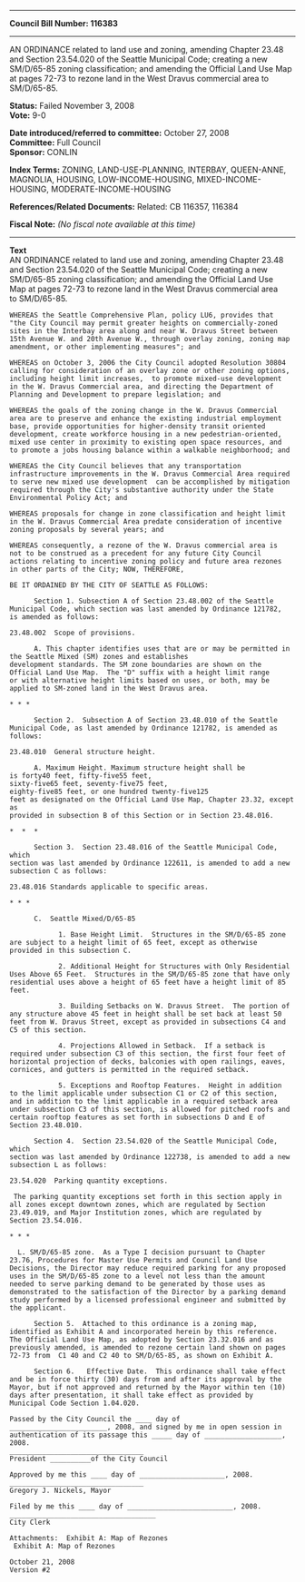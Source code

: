 * * * * *  
  
**Council Bill Number: [](#h0)[](#h2)116383**  
  
* * * * *  
  
AN ORDINANCE related to land use and zoning, amending Chapter 23.48 and Section 23.54.020 of the Seattle Municipal Code; creating a new SM/D/65-85 zoning classification; and amending the Official Land Use Map at pages 72-73 to rezone land in the West Dravus commercial area to SM/D/65-85.  
  
**Status:** Failed November 3, 2008   
**Vote:** 9-0   
  
**Date introduced/referred to committee:** October 27, 2008   
**Committee:** Full Council   
**Sponsor:** CONLIN   
  
**Index Terms:** ZONING, LAND-USE-PLANNING, INTERBAY, QUEEN-ANNE, MAGNOLIA, HOUSING, LOW-INCOME-HOUSING, MIXED-INCOME-HOUSING, MODERATE-INCOME-HOUSING  
  
**References/Related Documents:** Related: CB 116357, 116384  
  
**Fiscal Note:** *(No fiscal note available at this time)*  
  
* * * * *  
  
**Text**  
    AN ORDINANCE related to land use and zoning, amending Chapter 23.48  
    and Section 23.54.020 of the Seattle Municipal Code; creating a new  
    SM/D/65-85 zoning classification; and amending the Official Land Use  
    Map at pages 72-73 to rezone land in the West Dravus commercial area  
    to SM/D/65-85.  
  
    WHEREAS the Seattle Comprehensive Plan, policy LU6, provides that  
    "the City Council may permit greater heights on commercially-zoned  
    sites in the Interbay area along and near W. Dravus Street between  
    15th Avenue W. and 20th Avenue W., through overlay zoning, zoning map  
    amendment, or other implementing measures"; and  
  
    WHEREAS on October 3, 2006 the City Council adopted Resolution 30804  
    calling for consideration of an overlay zone or other zoning options,  
    including height limit increases,  to promote mixed-use development  
    in the W. Dravus Commercial area, and directing the Department of  
    Planning and Development to prepare legislation; and  
  
    WHEREAS the goals of the zoning change in the W. Dravus Commercial  
    area are to preserve and enhance the existing industrial employment  
    base, provide opportunities for higher-density transit oriented  
    development, create workforce housing in a new pedestrian-oriented,  
    mixed use center in proximity to existing open space resources, and  
    to promote a jobs housing balance within a walkable neighborhood; and  
  
    WHEREAS the City Council believes that any transportation  
    infrastructure improvements in the W. Dravus Commercial Area required  
    to serve new mixed use development  can be accomplished by mitigation  
    required through the City's substantive authority under the State  
    Environmental Policy Act; and  
  
    WHEREAS proposals for change in zone classification and height limit  
    in the W. Dravus Commercial Area predate consideration of incentive  
    zoning proposals by several years; and  
  
    WHEREAS consequently, a rezone of the W. Dravus commercial area is  
    not to be construed as a precedent for any future City Council  
    actions relating to incentive zoning policy and future area rezones  
    in other parts of the City; NOW, THEREFORE,  
  
    BE IT ORDAINED BY THE CITY OF SEATTLE AS FOLLOWS:  
  
          Section 1. Subsection A of Section 23.48.002 of the Seattle  
    Municipal Code, which section was last amended by Ordinance 121782,  
    is amended as follows:  
  
    23.48.002  Scope of provisions.  
  
          A. This chapter identifies uses that are or may be permitted in  
    the Seattle Mixed (SM) zones and establishes  
    development standards. The SM zone boundaries are shown on the  
    Official Land Use Map.  The "D" suffix with a height limit range  
    or with alternative height limits based on uses, or both, may be  
    applied to SM-zoned land in the West Dravus area.  
  
    * * *  
  
          Section 2.  Subsection A of Section 23.48.010 of the Seattle  
    Municipal Code, as last amended by Ordinance 121782, is amended as  
    follows:  
  
    23.48.010  General structure height.  
  
          A. Maximum Height. Maximum structure height shall be  
    is forty40 feet, fifty-five55 feet,  
    sixty-five65 feet, seventy-five75 feet,  
    eighty-five85 feet, or one hundred twenty-five125  
    feet as designated on the Official Land Use Map, Chapter 23.32, except as  
    provided in subsection B of this Section or in Section 23.48.016.  
  
    *  *  *  
  
          Section 3.  Section 23.48.016 of the Seattle Municipal Code, which  
    section was last amended by Ordinance 122611, is amended to add a new  
    subsection C as follows:  
  
    23.48.016 Standards applicable to specific areas.  
  
    * * *  
  
          C.  Seattle Mixed/D/65-85  
  
                1. Base Height Limit.  Structures in the SM/D/65-85 zone  
    are subject to a height limit of 65 feet, except as otherwise  
    provided in this subsection C.  
  
                2. Additional Height for Structures with Only Residential  
    Uses Above 65 Feet.  Structures in the SM/D/65-85 zone that have only  
    residential uses above a height of 65 feet have a height limit of 85  
    feet.  
  
                3. Building Setbacks on W. Dravus Street.  The portion of  
    any structure above 45 feet in height shall be set back at least 50  
    feet from W. Dravus Street, except as provided in subsections C4 and  
    C5 of this section.  
  
                4. Projections Allowed in Setback.  If a setback is  
    required under subsection C3 of this section, the first four feet of  
    horizontal projection of decks, balconies with open railings, eaves,  
    cornices, and gutters is permitted in the required setback.  
  
                5. Exceptions and Rooftop Features.  Height in addition  
    to the limit applicable under subsection C1 or C2 of this section,  
    and in addition to the limit applicable in a required setback area  
    under subsection C3 of this section, is allowed for pitched roofs and  
    certain rooftop features as set forth in subsections D and E of  
    Section 23.48.010.  
  
          Section 4.  Section 23.54.020 of the Seattle Municipal Code, which  
    section was last amended by Ordinance 122738, is amended to add a new  
    subsection L as follows:  
  
    23.54.020  Parking quantity exceptions.  
  
     The parking quantity exceptions set forth in this section apply in  
    all zones except downtown zones, which are regulated by Section  
    23.49.019, and Major Institution zones, which are regulated by  
    Section 23.54.016.  
  
    * * *  
  
      L. SM/D/65-85 zone.  As a Type I decision pursuant to Chapter  
    23.76, Procedures for Master Use Permits and Council Land Use  
    Decisions, the Director may reduce required parking for any proposed  
    uses in the SM/D/65-85 zone to a level not less than the amount  
    needed to serve parking demand to be generated by those uses as  
    demonstrated to the satisfaction of the Director by a parking demand  
    study performed by a licensed professional engineer and submitted by  
    the applicant.  
  
          Section 5.  Attached to this ordinance is a zoning map,  
    identified as Exhibit A and incorporated herein by this reference.  
    The Official Land Use Map, as adopted by Section 23.32.016 and as  
    previously amended, is amended to rezone certain land shown on pages  
    72-73 from  C1 40 and C2 40 to SM/D/65-85, as shown on Exhibit A.  
  
          Section 6.   Effective Date.  This ordinance shall take effect  
    and be in force thirty (30) days from and after its approval by the  
    Mayor, but if not approved and returned by the Mayor within ten (10)  
    days after presentation, it shall take effect as provided by  
    Municipal Code Section 1.04.020.  
  
    Passed by the City Council the ____ day of  
    ________________________, 2008, and signed by me in open session in  
    authentication of its passage this _____ day of ___________________,  
    2008.  
    _________________________________  
    President __________of the City Council  
  
    Approved by me this ____ day of _____________________, 2008.  
    _________________________________  
    Gregory J. Nickels, Mayor  
  
    Filed by me this ____ day of __________________________, 2008.  
    ____________________________________  
    City Clerk  
  
    Attachments:  Exhibit A: Map of Rezones  
     Exhibit A: Map of Rezones  
  
    October 21, 2008  
    Version #2  
